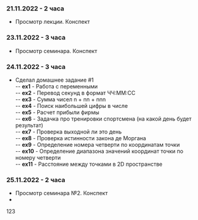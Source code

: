 ### 21.11.2022 - 2 часа
* Просмотр лекции. Конспект <br>

### 23.11.2022 - 3 часа
* Просмотр семинара. Конспект <br>

### 24.11.2022 - 3 часа
* Сделал домашнее задание #1 <br>
-- **ex1** - Работа с переменными <br>
-- **ex2** - Перевод секунд в формат ЧЧ:ММ:СС <br>
-- **ex3** - Сумма чисел n + nn + nnn <br>
-- **ex4** - Поиск наибольшей цифры в числе <br>
-- **ex5** - Расчет прибыли фирмы <br>
-- **ex6** - Задачка про тренировки спортсмена (на какой день будет результат) <br>
-- **ex7** - Проверка выходной ли это день <br>
-- **ex8** - Проверка истинности закона де Моргана <br>
-- **ex9** - Определение номера четверти по координатам точки <br>
-- **ex10** - Определение диапазона значений координат точки по номеру четверти <br>
-- **ex11** - Расстояние между точками в 2D пространстве <br>

### 25.11.2022 - 2 часа
* Просмотр семинара №2. Конспект
* 
123